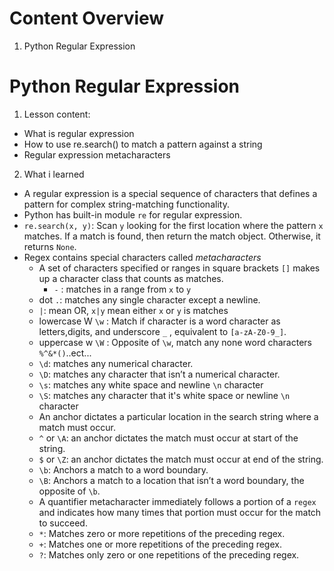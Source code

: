 # Content Overview
1. Python Regular Expression
# Python Regular Expression
1. Lesson content:
  - What is regular expression
  - How to use re.search() to match a pattern against a string
  - Regular expression metacharacters
2. What i learned
  - A regular expression is a special sequence of characters that defines a pattern for complex string-matching functionality.
  - Python has built-in module `re` for regular expression.
  - `re.search(x, y)`: Scan `y` looking for the first location where the pattern `x` matches. If a match is found, then return the match object. Otherwise, it returns `None`.
  - Regex contains special characters called *metacharacters*
    - A set of characters specified or ranges in square brackets `[]` makes up a character class that counts as matches.
      - `-` : matches in a range from `x` to `y`
    - dot `.`: matches any single character except a newline.
    - `|`: mean OR, `x|y` mean either  `x` or `y` is matches
    - lowercase W `\w` : Match if character is a word character as letters,digits, and underscore `_` , equivalent to `[a-zA-Z0-9_]`.
    - uppercase w `\W` : Opposite of `\w`, match any none word characters `%^&*()`..ect...
    - `\d`: matches any numerical character.
    - `\D`: matches any character that isn’t a numerical character.
    - `\s`: matches any white space and newline `\n` character
    - `\S`: matches any character that it's white space or newline `\n` character
    - An anchor dictates a particular location in the search string where a match must occur.
    - `^` or `\A`: an anchor dictates the match must occur at start of the string.
    - `$` or `\Z`: an anchor dictates the match must occur at end of the string.
    - `\b`: Anchors a match to a word boundary.
    - `\B`: Anchors a match to a location that isn’t a word boundary, the opposite of `\b`.
    - A quantifier metacharacter immediately follows a portion of a `regex` and indicates how many times that portion must occur for the match to succeed.
    - `*`: Matches zero or more repetitions of the preceding regex.
    - `+`: Matches one or more repetitions of the preceding regex.
    - `?`: Matches only zero or one repetitions of the preceding regex.